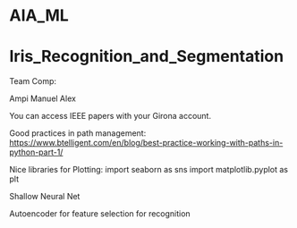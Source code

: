 # AIA_ML

# Iris_Recognition_and_Segmentation

Team Comp:

Ampi
Manuel
Alex

You can access IEEE papers with your Girona account.

Good practices in path management:
https://www.btelligent.com/en/blog/best-practice-working-with-paths-in-python-part-1/

Nice libraries for Plotting:
import seaborn as sns
import matplotlib.pyplot as plt

Shallow Neural Net

Autoencoder for feature selection for recognition